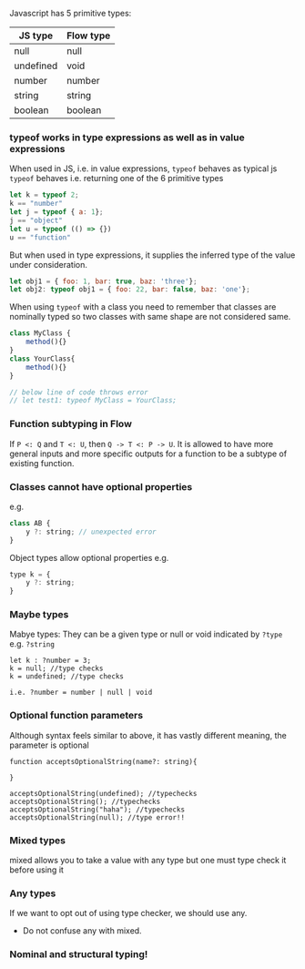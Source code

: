 
Javascript has 5 primitive types:

| JS type      | Flow type |
|--------------|-----------|
| null         |  null     |
| undefined    |  void     |
| number       |  number   |
| string       |  string   |
| boolean      |  boolean  |


### typeof works in type expressions as well as in value expressions

When used in JS, i.e. in value expressions, `typeof` behaves as
typical js `typeof` behaves i.e. returning one of the 6 primitive types
```js
let k = typeof 2;
k == "number"
let j = typeof { a: 1};
j == "object"
let u = typeof (() => {})
u == "function"
```

But when used in type expressions, it supplies the inferred type of the value under consideration.

```js
let obj1 = { foo: 1, bar: true, baz: 'three'};
let obj2: typeof obj1 = { foo: 22, bar: false, baz: 'one'};
```

When using `typeof` with a class you need to remember that classes are nominally
typed so two classes with same shape are not considered same.
```js
class MyClass {
    method(){}
}
class YourClass{
    method(){}
}

// below line of code throws error
// let test1: typeof MyClass = YourClass;
```

### Function subtyping in Flow

If `P <: Q` and `T <: U`, then `Q -> T <: P -> U`.
It is allowed to have more general inputs and more specific outputs for a function to be a subtype of existing function. 

### Classes cannot have optional properties

e.g.
```js
class AB {
    y ?: string; // unexpected error
}
```

Object types allow optional properties
e.g.
```js
type k = {
    y ?: string;
}
```

### Maybe types
Mabye types: They can be a given type or null or void indicated by ```?type``` e.g. ```?string```

```
let k : ?number = 3;
k = null; //type checks
k = undefined; //type checks

i.e. ?number = number | null | void
```

### Optional function parameters

Although syntax feels similar to above, it has vastly different meaning, the parameter is optional
```
function acceptsOptionalString(name?: string){

}

acceptsOptionalString(undefined); //typechecks
acceptsOptionalString(); //typechecks
acceptsOptionalString("haha"); //typechecks
acceptsOptionalString(null); //type error!!
```


### Mixed types
mixed allows you to take a value with any type
but one must type check it before using it

### Any types
If we want to opt out of using type checker, we
should use any.
* Do not confuse any with mixed.



### Nominal and structural typing!